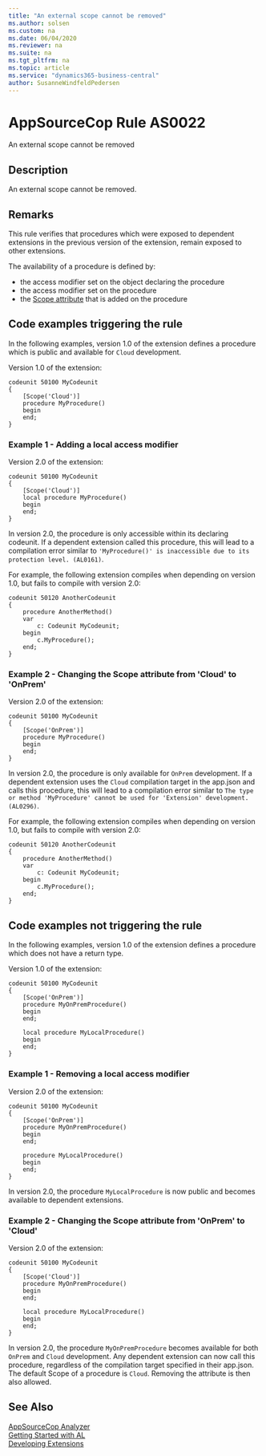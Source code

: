 ```yaml
---
title: "An external scope cannot be removed"
ms.author: solsen
ms.custom: na
ms.date: 06/04/2020
ms.reviewer: na
ms.suite: na
ms.tgt_pltfrm: na
ms.topic: article
ms.service: "dynamics365-business-central"
author: SusanneWindfeldPedersen
---
```

[//]: # (START>DO_NOT_EDIT)
[//]: # (IMPORTANT:Do not edit any of the content between here and the END>DO_NOT_EDIT.)
[//]: # (Any modifications should be made in the .xml files in the ModernDev repo.)
# AppSourceCop Rule AS0022
An external scope cannot be removed  

## Description
An external scope cannot be removed.

[//]: # (IMPORTANT: END>DO_NOT_EDIT)

## Remarks

This rule verifies that procedures which were exposed to dependent extensions in the previous version of the extension, remain exposed to other extensions.

The availability of a procedure is defined by:
- the access modifier set on the object declaring the procedure
- the access modifier set on the procedure
- the [Scope attribute](../methods/devenv-scope-attribute.md) that is added on the procedure

## Code examples triggering the rule

In the following examples, version 1.0 of the extension defines a procedure which is public and available for `Cloud` development.

Version 1.0 of the extension:
```
codeunit 50100 MyCodeunit
{
    [Scope('Cloud')]
    procedure MyProcedure()
    begin
    end;
}
```

### Example 1 - Adding a local access modifier

Version 2.0 of the extension:
```
codeunit 50100 MyCodeunit
{
    [Scope('Cloud')]
    local procedure MyProcedure()
    begin
    end;
}
```

In version 2.0, the procedure is only accessible within its declaring codeunit. If a dependent extension called this procedure, this will lead to a compilation error similar to `'MyProcedure()' is inaccessible due to its protection level. (AL0161)`.

For example, the following extension compiles when depending on version 1.0, but fails to compile with version 2.0:
```
codeunit 50120 AnotherCodeunit
{
    procedure AnotherMethod()
    var
        c: Codeunit MyCodeunit;
    begin
        c.MyProcedure();
    end;
}
```


### Example 2 - Changing the Scope attribute from 'Cloud' to 'OnPrem'

Version 2.0 of the extension:
```
codeunit 50100 MyCodeunit
{
    [Scope('OnPrem')]
    procedure MyProcedure()
    begin
    end;
}
```

In version 2.0, the procedure is only available for `OnPrem` development. If a dependent extension uses the `Cloud` compilation target in the app.json and calls this procedure, this will lead to a compilation error similar to `The type or method 'MyProcedure' cannot be used for 'Extension' development. (AL0296)`.

For example, the following extension compiles when depending on version 1.0, but fails to compile with version 2.0:
```
codeunit 50120 AnotherCodeunit
{
    procedure AnotherMethod()
    var
        c: Codeunit MyCodeunit;
    begin
        c.MyProcedure();
    end;
}
```

## Code examples not triggering the rule

In the following examples, version 1.0 of the extension defines a procedure which does not have a return type.

Version 1.0 of the extension:
```
codeunit 50100 MyCodeunit
{
    [Scope('OnPrem')]
    procedure MyOnPremProcedure()
    begin
    end;

    local procedure MyLocalProcedure()
    begin
    end;
}
```

### Example 1 - Removing a local access modifier

Version 2.0 of the extension:
```
codeunit 50100 MyCodeunit
{
    [Scope('OnPrem')]
    procedure MyOnPremProcedure()
    begin
    end;

    procedure MyLocalProcedure()
    begin
    end;
}
```

In version 2.0, the procedure `MyLocalProcedure` is now public and becomes available to dependent extensions.

### Example 2 - Changing the Scope attribute from 'OnPrem' to 'Cloud'

Version 2.0 of the extension:
```
codeunit 50100 MyCodeunit
{
    [Scope('Cloud')]
    procedure MyOnPremProcedure()
    begin
    end;

    local procedure MyLocalProcedure()
    begin
    end;
}
```

In version 2.0, the procedure `MyOnPremProcedure` becomes available for both `OnPrem` and `Cloud` development. Any dependent extension can now call this procedure, regardless of the compilation target specified in their app.json. The default Scope of a procedure is `Cloud`. Removing the attribute is then also allowed.

## See Also  
[AppSourceCop Analyzer](appsourcecop.md)  
[Getting Started with AL](../devenv-get-started.md)  
[Developing Extensions](../devenv-dev-overview.md)  
